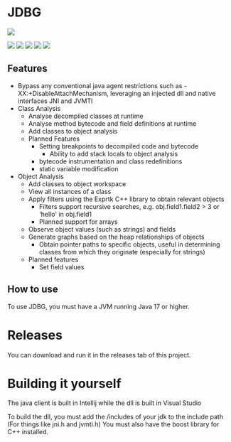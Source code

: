 # JDBG



![](https://i.imgur.com/DcwK9oG.png)



![](https://img.shields.io/github/stars/roger1337/JDBG.svg) ![](https://img.shields.io/github/forks/roger1337/JDBG.svg) ![](https://img.shields.io/github/tag/pandao/roger1337/JDBG.svg) ![](https://img.shields.io/github/release/roger1337/JDBG.svg) ![](https://img.shields.io/github/issues/roger1337/JDBG.svg) 



## Features

- Bypass any conventional java agent restrictions such as -XX:+DisableAttachMechanism, leveraging an injected dll and native interfaces JNI and JVMTI
- Class Analysis
  - Analyse decompiled classes at runtime
  - Analyse method bytecode and field definitions at runtime
  - Add classes to object analysis
  - Planned Features
     - Setting breakpoints to decompiled code and bytecode
        - Ability to add stack locals to object analysis
     - bytecode instrumentation and class redefinitions
    - static variable modification
- Object Analysis
  - Add classes to object workspace
  - View all instances of a class
  - Apply filters using the Exprtk C++ library to obtain relevant objects
     - Filters support recursive searches, e.g. obj.field1.field2 > 3 or 'hello' in obj.field1
     - Planned support for arrays
  - Observe object values (such as strings) and fields
  - Generate graphs based on the heap relationships of objects
     - Obtain pointer paths to specific objects, useful in determining classes from which they originate (especially for strings)
  - Planned features
     - Set field values


## How to use

To use JDBG, you must have a JVM running Java 17 or higher.

# Releases

You can download and run it in the releases tab of this project.

# Building it yourself

The java client is built in Intellij while the dll is built in Visual Studio

To build the dll, you must add the /includes of your jdk to the include path (For things like jni.h and jvmti.h)
You must also have the boost library for C++ installed.















